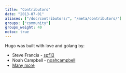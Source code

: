 ```yaml
---
title: "Contributors"
date: "2013-07-01"
aliases: ["/doc/contributors/", "/meta/contributors/"]
groups: ["community"]
groups_weight: 40
notoc: true
---
```


Hugo was built with love and golang by:

* Steve Francia - [spf13](https://github.com/spf13)
* Noah Campbell - [noahcampbell](https://github.com/noahcampbell)
* [Many more](http://github.com/spf13/hugo/graphs/contributors)

